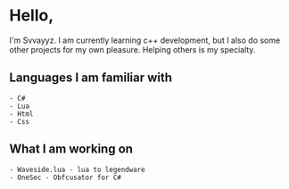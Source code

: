 # Hello,

I'm Svvayyz. I am currently learning c++ development,  but I also do some other projects for my own pleasure. 
Helping others is my specialty.

## Languages I am familiar with

```
- C#
- Lua
- Html
- Css
```

## What I am working on
```
- Waveside.lua - lua to legendware
- OneSec - Obfcusator for C#
```
